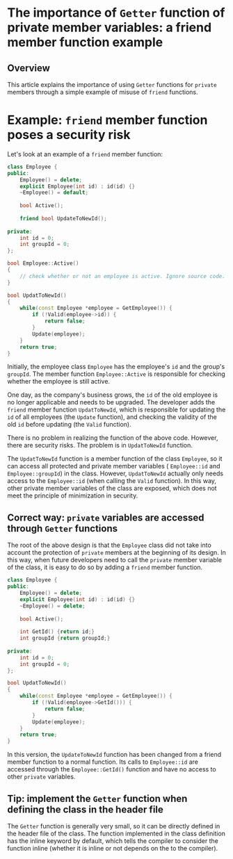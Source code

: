 # The importance of `Getter` function of private member variables: a friend member function example

## Overview

This article explains the importance of using `Getter` functions for `private` members through a simple example of misuse of `friend` functions.

# Example: `friend` member function poses a security risk

Let's look at an example of a `friend` member function:

```cpp
class Employee {
public:
	Employee() = delete;
	explicit Employee(int id) : id(id) {}
	~Employee() = default;
	
	bool Active();
	
	friend bool UpdateToNewId();
	
private:
	int id = 0;
	int groupId = 0;
};

bool Employee::Active()
{
	// check whether or not an employee is active. Ignore source code.
}

bool UpdatToNewId()
{
	while(const Employee *employee = GetEmployee()) {
		if (!Valid(employee->id)) {
			return false;
		}
		Update(employee);
	}
	return true;
}
```

Initially, the employee class `Employee` has the employee's `id` and the group's `groupId`. The member function `Employee::Active` is responsible for checking whether the employee is still active.

One day, as the company's business grows, the `id` of the old employee is no longer applicable and needs to be upgraded. The developer adds the `friend` member function `UpdatToNewId`, which is responsible for updating the `id` of all employees (the `Update` function), and checking the validity of the old `id` before updating (the `Valid` function).

There is no problem in realizing the function of the above code. However, there are security risks. The problem is in `UpdatToNewId` function.

The `UpdatToNewId` function is a member function of the class `Employee`, so it can access all protected and private member variables ( `Employee::id` and `Employee::groupId`) in the class. However, `UpdatToNewId` actually only needs access to the `Employee::id` (when calling the `Valid` function). In this way, other private member variables of the class are exposed, which does not meet the principle of minimization in security.

## Correct way: `private` variables are accessed through `Getter` functions

The root of the above design is that the `Employee` class did not take into account the protection of `private` members at the beginning of its design. In this way, when future developers need to call the `private` member variable of the class, it is easy to do so by adding a `friend` member function.

```cpp
class Employee {
public:
	Employee() = delete;
	explicit Employee(int id) : id(id) {}
	~Employee() = delete;
	
	bool Active();
	
	int GetId() {return id;}
	int groupId {return groupId;}
	
private:
	int id = 0;
	int groupId = 0;
};

bool UpdatToNewId()
{
	while(const Employee *employee = GetEmployee()) {
		if (!Valid(employee->GetId())) {
			return false;
		}
		Update(employee);
	}
	return true;
}
```

In this version, the `UpdateToNewId` function has been changed from a friend member function to a normal function. Its calls to `Employee::id` are accessed through the `Employee::GetId()` function and have no access to other `private` variables.

## Tip: implement the `Getter` function when defining the class in the header file

The `Getter` function is generally very small, so it can be directly defined in the header file of the class. The function implemented in the class definition has the inline keyword by default, which tells the compiler to consider the function inline (whether it is inline or not depends on the to the compiler).
